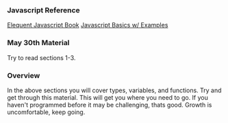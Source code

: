 
### Javascript Reference

[Elequent Javascript Book](http://eloquentjavascript.net/Eloquent_JavaScript.pdf
)
[Javascript Basics w/ Examples](./JavascriptIntro.md)


### May 30th Material
Try to read sections 1-3.

### Overview
In the above sections you will cover types, variables, and functions. Try and get through this material. This will get you where you need to go. If you haven't programmed before it may be challenging, thats good. Growth is uncomfortable, keep going.
